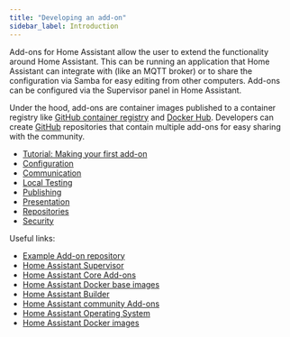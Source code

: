 ```yaml
---
title: "Developing an add-on"
sidebar_label: Introduction
---
```


Add-ons for Home Assistant allow the user to extend the functionality around Home Assistant. This can be running an application that Home Assistant can integrate with (like an MQTT broker) or to share the configuration via Samba for easy editing from other computers. Add-ons can be configured via the Supervisor panel in Home Assistant.

Under the hood, add-ons are container images published to a container registry like [GitHub container registry](https://github.com/features/packages) and [Docker Hub](https://hub.docker.com/). Developers can create [GitHub](https://github.com) repositories that contain multiple add-ons for easy sharing with the community.

- [Tutorial: Making your first add-on](add-ons/tutorial.md)
- [Configuration](add-ons/configuration.md)
- [Communication](add-ons/communication.md)
- [Local Testing](add-ons/testing.md)
- [Publishing](add-ons/publishing.md)
- [Presentation](add-ons/presentation.md)
- [Repositories](add-ons/repository.md)
- [Security](add-ons/security.md)

Useful links:

- [Example Add-on repository](https://github.com/home-assistant/addons-example)
- [Home Assistant Supervisor](https://github.com/home-assistant/supervisor)
- [Home Assistant Core Add-ons](https://github.com/home-assistant/addons)
- [Home Assistant Docker base images](https://github.com/home-assistant/docker-base)
- [Home Assistant Builder](https://github.com/home-assistant/builder)
- [Home Assistant community Add-ons](https://github.com/hassio-addons)
- [Home Assistant Operating System](https://github.com/home-assistant/operating-system)
- [Home Assistant Docker images](https://github.com/home-assistant/docker)
